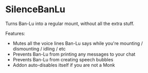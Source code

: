 # SilenceBanLu

Turns Ban-Lu into a regular mount, without all the extra stuff.

Features:

- Mutes all the voice lines Ban-Lu says while you're mounting / dismounting / idling / etc
- Prevents Ban-Lu from printing any messages to your chat
- Prevents Ban-Lu from creating speech bubbles
- Addon auto-disables itself if you are not a Monk
